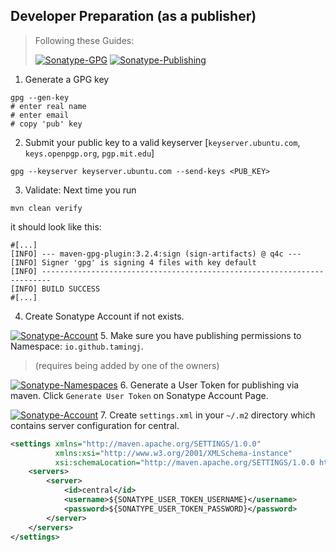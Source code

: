 ## Developer Preparation (as a publisher)
> Following these Guides:
>
> [![Sonatype-GPG](https://img.shields.io/badge/Sonatype%20GPG-1B1C30?style=for-the-badge&logo=sonatype)](https://central.sonatype.org/publish/requirements/gpg/#supported-code-hosting-services-for-personal-groupid)
> [![Sonatype-Publishing](https://img.shields.io/badge/Sonatype%20Publishing-1B1C30?style=for-the-badge&logo=sonatype)](https://central.sonatype.org/publish/publish-portal-maven/)

1. Generate a GPG key
```shell
gpg --gen-key
# enter real name
# enter email
# copy 'pub' key
```
2. Submit your public key to a valid keyserver [`keyserver.ubuntu.com`, `keys.openpgp.org`, `pgp.mit.edu`]
```shell
gpg --keyserver keyserver.ubuntu.com --send-keys <PUB_KEY>
```
3. Validate: Next time you run
```shell
mvn clean verify
```
it should look like this:
```shell
#[...]
[INFO] --- maven-gpg-plugin:3.2.4:sign (sign-artifacts) @ q4c ---
[INFO] Signer 'gpg' is signing 4 files with key default
[INFO] ------------------------------------------------------------------------
[INFO] BUILD SUCCESS
#[...]
```
4. Create Sonatype Account if not exists.

[![Sonatype-Account](https://img.shields.io/badge/Sonatype%20Account-1B1C30?style=for-the-badge&logo=sonatype)](https://central.sonatype.com/account)
5. Make sure you have publishing permissions to Namespace: `io.github.tamingj`.
>(requires being added by one of the owners)

[![Sonatype-Namespaces](https://img.shields.io/badge/Sonatype%20Namespaces-1B1C30?style=for-the-badge&logo=sonatype)](https://central.sonatype.com/publishing/namespaces)
6. Generate a User Token for publishing via maven. Click `Generate User Token` on Sonatype Account Page.

[![Sonatype-Account](https://img.shields.io/badge/Sonatype%20Account-1B1C30?style=for-the-badge&logo=sonatype)](https://central.sonatype.com/account)
7. Create `settings.xml` in your `~/.m2` directory which contains server configuration for central.
```xml
<settings xmlns="http://maven.apache.org/SETTINGS/1.0.0"
          xmlns:xsi="http://www.w3.org/2001/XMLSchema-instance"
          xsi:schemaLocation="http://maven.apache.org/SETTINGS/1.0.0 https://maven.apache.org/xsd/settings-1.0.0.xsd">
    <servers>
        <server>
            <id>central</id>
            <username>${SONATYPE_USER_TOKEN_USERNAME}</username>
            <password>${SONATYPE_USER_TOKEN_PASSWORD}</password>
        </server>
    </servers>
</settings>
```